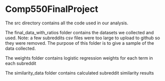 # Comp550FinalProject


The src directory contains all the code used in our analysis. 

The final_data_with_ratios folder contains the datasets we collected and used. Note: a few subreddits csv files were too large to upload to github so they were removed. The purpose of this folder is to give a sample of the data collected.

The weights folder contains logistic regression weights for each term in each subreddit

The similarity_data folder contains calculated subreddit similarity results
